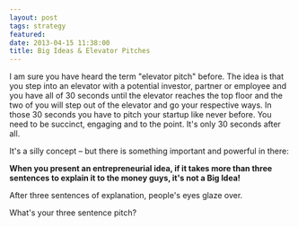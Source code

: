 ```yaml
---
layout: post
tags: strategy
featured:
date: 2013-04-15 11:38:00
title: Big Ideas & Elevator Pitches
---
```

I am sure you have heard the term "elevator pitch" before. The idea is that you step into an elevator with a potential investor, partner or employee and you have all of 30 seconds until the elevator reaches the top floor and the two of you will step out of the elevator and go your respective ways. In those 30 seconds you have to pitch your startup like never before. You need to be succinct, engaging and to the point. It's only 30 seconds after all.

It's a silly concept – but there is something important and powerful in there:

**When you present an entrepreneurial idea, if it takes more than three sentences to explain it to the money guys, it's not a Big Idea!** 

After three sentences of explanation, people's eyes glaze over.

What's your three sentence pitch?